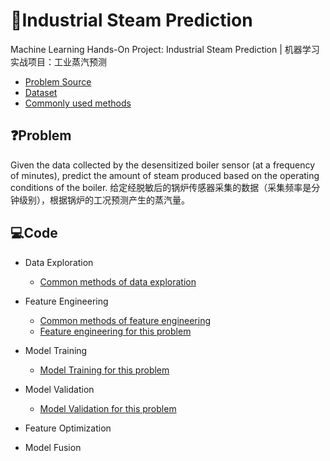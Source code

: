 # 💨Industrial Steam Prediction

Machine Learning Hands-On Project: Industrial Steam Prediction  | 机器学习实战项目：工业蒸汽预测

- [Problem Source](https://tianchi.aliyun.com/competition/entrance/231693/introduction)
- [Dataset](dataset/)
- [Commonly used methods](method/)

## ❓Problem

Given the data collected by the desensitized boiler sensor (at a frequency of minutes), predict the amount of steam produced based on the operating conditions of the boiler.
给定经脱敏后的锅炉传感器采集的数据（采集频率是分钟级别），根据锅炉的工况预测产生的蒸汽量。

## 💻Code


- Data Exploration

    - [Common methods of data exploration](method/data_exploration_method.ipynb)
- Feature Engineering

    - [Common methods of feature engineering](method/feature_engineering_method.ipynb)
    - [Feature engineering for this problem](feature_engineering.ipynb)
- Model Training

    - [Model Training for this problem](model_training.ipynb)

- Model Validation

    - [Model Validation for this problem](model_validation.ipynb)

- Feature Optimization
- Model Fusion

